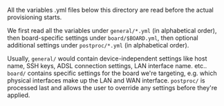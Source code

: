 All the variables .yml files below this directory are read before the
actual provisioning starts.

We first read all the variables under `general/*.yml` (in alphabetical
order), then board-specific settings under `board/$BOARD.yml`, then
optional additional settings under `postproc/*.yml` (in alphabetical
order).

Usually, `general/` would contain device-independent settings like
host name, SSH keys, ADSL connection settings, LAN interface
name. etc.. `board/` contains specific settings for the board we're
targeting, e.g. which physical interfaces make up the LAN and WAN
interface. `postproc/` is processed last and allows the user to
override any settings before they're applied.